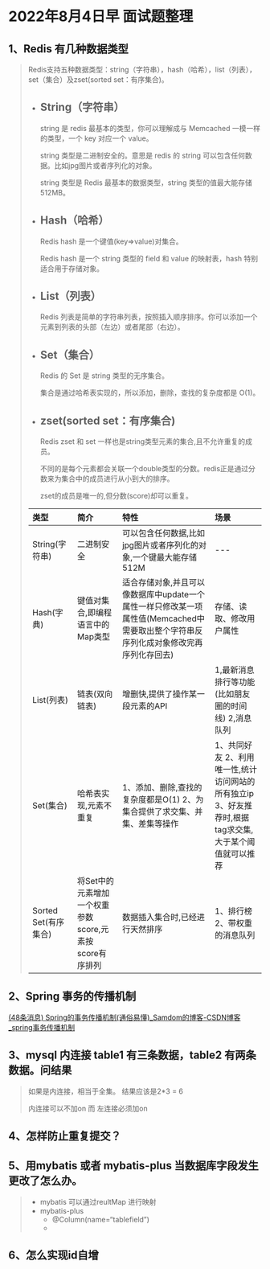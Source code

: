 # 2022年8月4日早 面试题整理

## 1、Redis 有几种数据类型

> Redis支持五种数据类型：string（字符串），hash（哈希），list（列表），set（集合）及zset(sorted set：有序集合)。
>
> - ## String（字符串）
>
>   string 是 redis 最基本的类型，你可以理解成与 Memcached 一模一样的类型，一个 key 对应一个 value。
>
>   string 类型是二进制安全的。意思是 redis 的 string 可以包含任何数据。比如jpg图片或者序列化的对象。
>
>   string 类型是 Redis 最基本的数据类型，string 类型的值最大能存储 512MB。
>
> - ## Hash（哈希）
>
>   Redis hash 是一个键值(key=>value)对集合。
>
>   Redis hash 是一个 string 类型的 field 和 value 的映射表，hash 特别适合用于存储对象。
>
> - ## List（列表）
>
>   Redis 列表是简单的字符串列表，按照插入顺序排序。你可以添加一个元素到列表的头部（左边）或者尾部（右边）。
>
> - ## Set（集合）
>
>   Redis 的 Set 是 string 类型的无序集合。
>
>   集合是通过哈希表实现的，所以添加，删除，查找的复杂度都是 O(1)。
>
> - ## zset(sorted set：有序集合)
>
>   Redis zset 和 set 一样也是string类型元素的集合,且不允许重复的成员。
>
>   不同的是每个元素都会关联一个double类型的分数。redis正是通过分数来为集合中的成员进行从小到大的排序。
>
>   zset的成员是唯一的,但分数(score)却可以重复。
>
> | 类型                 | 简介                                                   | 特性                                                         | 场景                                                         |
> | :------------------- | :----------------------------------------------------- | :----------------------------------------------------------- | :----------------------------------------------------------- |
> | String(字符串)       | 二进制安全                                             | 可以包含任何数据,比如jpg图片或者序列化的对象,一个键最大能存储512M | ---                                                          |
> | Hash(字典)           | 键值对集合,即编程语言中的Map类型                       | 适合存储对象,并且可以像数据库中update一个属性一样只修改某一项属性值(Memcached中需要取出整个字符串反序列化成对象修改完再序列化存回去) | 存储、读取、修改用户属性                                     |
> | List(列表)           | 链表(双向链表)                                         | 增删快,提供了操作某一段元素的API                             | 1,最新消息排行等功能(比如朋友圈的时间线) 2,消息队列          |
> | Set(集合)            | 哈希表实现,元素不重复                                  | 1、添加、删除,查找的复杂度都是O(1) 2、为集合提供了求交集、并集、差集等操作 | 1、共同好友 2、利用唯一性,统计访问网站的所有独立ip 3、好友推荐时,根据tag求交集,大于某个阈值就可以推荐 |
> | Sorted Set(有序集合) | 将Set中的元素增加一个权重参数score,元素按score有序排列 | 数据插入集合时,已经进行天然排序                              | 1、排行榜 2、带权重的消息队列                                |

## 2、Spring 事务的传播机制

[(48条消息) Spring的事务传播机制(通俗易懂)_Samdom的博客-CSDN博客_spring事务传播机制](https://blog.csdn.net/weixin_36162966/article/details/106575192)

## 3、mysql 内连接 table1 有三条数据，table2 有两条数据。问结果

> 如果是内连接，相当于全集。 结果应该是2*3 = 6
>
> 内连接可以不加on 而 左连接必须加on

## 4、怎样防止重复提交？



## 5、用mybatis 或者 mybatis-plus 当数据库字段发生更改了怎么办。

> - mybatis 可以通过reultMap 进行映射
> - mybatis-plus
>   - @Column(name=“tablefield”)
>   - 

## 6、怎么实现id自增